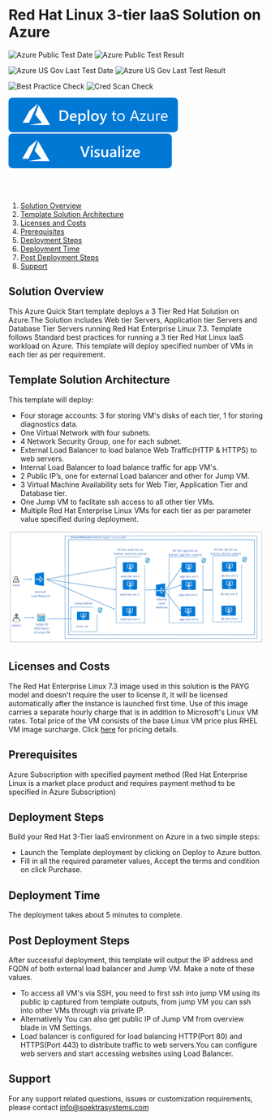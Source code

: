 # Red Hat Linux 3-tier IaaS Solution on Azure

![Azure Public Test Date](https://azurequickstartsservice.blob.core.windows.net/badges/rhel-3tier-iaas/PublicLastTestDate.svg)
![Azure Public Test Result](https://azurequickstartsservice.blob.core.windows.net/badges/rhel-3tier-iaas/PublicDeployment.svg)

![Azure US Gov Last Test Date](https://azurequickstartsservice.blob.core.windows.net/badges/rhel-3tier-iaas/FairfaxLastTestDate.svg)
![Azure US Gov Last Test Result](https://azurequickstartsservice.blob.core.windows.net/badges/rhel-3tier-iaas/FairfaxDeployment.svg)

![Best Practice Check](https://azurequickstartsservice.blob.core.windows.net/badges/rhel-3tier-iaas/BestPracticeResult.svg)
![Cred Scan Check](https://azurequickstartsservice.blob.core.windows.net/badges/rhel-3tier-iaas/CredScanResult.svg)

[![Deploy To Azure](https://raw.githubusercontent.com/Azure/azure-quickstart-templates/master/1-CONTRIBUTION-GUIDE/images/deploytoazure.svg?sanitize=true)](https://portal.azure.com/#create/Microsoft.Template/uri/https%3A%2F%2Fraw.githubusercontent.com%2FAzure%2Fazure-quickstart-templates%2Fmaster%2Frhel-3tier-iaas%2Fazuredeploy.json)
[![Visualize](https://raw.githubusercontent.com/Azure/azure-quickstart-templates/master/1-CONTRIBUTION-GUIDE/images/visualizebutton.svg?sanitize=true)](http://armviz.io/#/?load=https%3A%2F%2Fraw.githubusercontent.com%2FAzure%2Fazure-quickstart-templates%2Fmaster%2Frhel-3tier-iaas%2Fazuredeploy.json)

<a href="http://armviz.io/#/?load=https://portal.azure.com/#create/Microsoft.Template/uri/https%3A%2F%2Fraw.githubusercontent.com%2FAzure%2Fazure-quickstart-templates%2Fmaster%2Frhel-3tier-iaas%2Fazuredeploy.json" target="_blank">

<br> <br>

<!-- TOC -->

1. [Solution Overview](#solution-overview)
2. [Template Solution Architecture ](#template-solution-architecture)
3. [Licenses and Costs ](#licenses-and-costs)
4. [Prerequisites](#prerequisites)
5. [Deployment Steps](#deployment-steps)
6. [Deployment Time](#deployment-steps)
7. [Post Deployment Steps](#post-deployment-steps)
8. [Support](#support)

<!-- /TOC -->

## Solution Overview

This Azure Quick Start template deploys a 3 Tier Red Hat Solution on Azure.The
Solution includes Web tier Servers, Application tier Servers and Database Tier
Servers running Red Hat Enterprise Linux 7.3. Template follows Standard best
practices for running a 3 tier Red Hat Linux IaaS workload on Azure. This
template will deploy specified number of VMs in each tier as per requirement.

## Template Solution Architecture

This template will deploy:

- Four storage accounts: 3 for storing VM's disks of each tier, 1 for storing
  diagnostics data.
- One Virtual Network with four subnets.
- 4 Network Security Group, one for each subnet.
- External Load Balancer to load balance Web Traffic(HTTP & HTTPS) to web
  servers.
- Internal Load Balancer to load balance traffic for app VM's.
- 2 Public IP’s, one for external Load balancer and other for Jump VM.
- 3 Virtual Machine Availability sets for Web Tier, Application Tier and
  Database tier.
- One Jump VM to faclitate ssh access to all other tier VMs.
- Multiple Red Hat Enterprise Linux VMs for each tier as per parameter value
  specified during deployment.

![Deployment Solution Architecture](https://raw.githubusercontent.com/Azure/azure-quickstart-templates/master/rhel-3tier-iaas/images/architecture.png?raw=true)

## Licenses and Costs

The Red Hat Enterprise Linux 7.3 image used in this solution is the PAYG model
and doesn't require the user to license it, it will be licensed automatically
after the instance is launched first time. Use of this image carries a separate
hourly charge that is in addition to Microsoft's Linux VM rates. Total price of
the VM consists of the base Linux VM price plus RHEL VM image surcharge. Click
[here](https://azure.microsoft.com/en-us/pricing/details/virtual-machines/red-hat/)
for pricing details.

## Prerequisites

Azure Subscription with specified payment method (Red Hat Enterprise Linux is a
market place product and requires payment method to be specified in Azure
Subscription)

## Deployment Steps

Build your Red Hat 3-Tier IaaS environment on Azure in a two simple steps:

- Launch the Template deployment by clicking on Deploy to Azure button.
- Fill in all the required parameter values, Accept the terms and condition on
  click Purchase.

## Deployment Time

The deployment takes about 5 minutes to complete.

## Post Deployment Steps

After successful deployment, this template will output the IP address and FQDN
of both external load balancer and Jump VM. Make a note of these values.

- To access all VM's via SSH, you need to first ssh into jump VM using its
  public ip captured from template outputs, from jump VM you can ssh into other
  VMs through via private IP.
- Alternatively You can also get public IP of Jump VM from overview blade in VM
  Settings.
- Load balancer is configured for load balancing HTTP(Port 80) and
  HTTPS(Port 443) to distribute traffic to web servers.You can configure web
  servers and start accessing websites using Load Balancer.

## Support

For any support related questions, issues or customization requirements, please
contact info@spektrasystems.com
